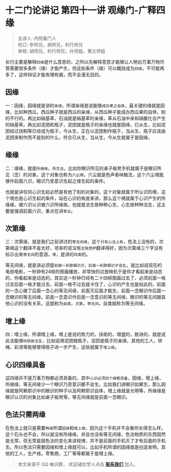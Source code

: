 # 十二门论讲记 第四十一讲 观缘门-广释四缘

> 主讲人: 内院看门人 <br />
> 校订: 李师兄，胡师兄，利行师兄 <br />
> 审核: 胡师兄，利行师兄，孙师姐，黄兰师姐 <br />

长行主要是解释`四缘`是什么意思的，之所以先解释意思才能够让人明白万事万物尽管需要很多条件（缘）才能产生，但这些条件（缘）可以概括成为`四缘`，不可能再多了，这样辩证才能有理有据，而不会漫无目的。

## 因缘

一：因缘，因缘就是讲的`亲缘`，所谓亲缘是说能够`成办果之自体`，最关键的缘就是因缘，比如种西瓜，西瓜种子就是西瓜的亲缘，从西瓜种子能成办西瓜果的自体，别的不行的。再比如硝基苯，石油就是硝基苯的亲缘，苯从石油中来和硝酸化合产生的硝基苯。再比如泥团和瓶子，泥团就是瓶子的亲缘也就是因缘，已从生，比如泥团经过烧制等已经成为瓶子，今从生，正在以泥团制作瓶子，当从生，瓶子应该由泥团来制作而不是别的什么，符合已从生，当从生，今从生就属于是因缘。

## 缘缘

二：缘缘，就是`所缘缘`，`所念法`，比如你眼识所见的桌子板凳手机就属于是眼识所见（念）的对象，这个对象也称为`六尘境`，六尘就是色声香味触法，这个六尘境能够作前面六识，眼识乃至意识生起之缘生起的条件。

也就是讲任何心识生起必然是有他了别的对象的，这个对象就属于所认识的境，这个境也是心识生起的条件，站在心识的角度来讲，那么这个境就属于心识产生的所缘缘，被六识认识被六识所缘故。也就是法生故种种心生，心生故种种法生，这主要是强调前面六识，重点在讲`意业`。

## 次第缘

三：次第缘，就是我们之前讲过的`等无间缘`，这个`只有心法上有`，色法上没有的，次第缘这个翻译不是太好，坦率的说没有`玄奘菩萨`翻译得好，因为次第缘三个字没有标示出来`等无间`的意涵，`等`，是讲的`同类`的。

等无间缘，就是讲必须是`前面一刹那眼识灭，后面一刹那眼识才会生`，就比如说现在的电视电影，一秒钟有24帧的图画播放，非常快的过放映机于是你才看起来是动态的，你看起来是动态的，其实这一秒钟已经有二十四帧图画过去了，必须前面一格过去后面一格才能过去，前面一格不过去就卡住了，心识的产生也是如此的，前面的一念心做了后面一念心的等无间缘，前面灭后面才能生，前面一念眼识作后面一念眼识的等无间缘，前面一念意识作后面一念意识的等无间缘，眼识的等无间跟其他心识的没有关系，这就称为`自类`，`次第`，`等无间`，自类就称为等无间缘。

## 增上缘

四：增上缘，所谓增上缘，增上是说的势力的，扶助的，增盛的，胜进的，就是说此法能够`扶助彼法生`，比如说用泥团做瓶子，泥团是瓶子的亲缘，其他的工人，转绳，彩漆等能够使得瓶子进一步产生，这些就属于`增上缘`。

## 心识四缘具备

这四缘并不是万事万物都必须具备的，其中`心识必须四个缘都具备`，因缘，增上缘，所缘缘，等无间缘少一个眼识乃至意识都不会生。比如我们讲眼识如果生，那么因缘就是阿赖耶识中的眼识的种子以及阿赖耶识自体，增上缘就是光明等，所缘缘是眼识认识的对象比如桌子板凳等，等无间缘就是前面一念眼识。

## 色法只需两缘

在色法上就只是需要`两缘`所谓`因缘`和`增上缘`，因为这个手机并不会看你长得怎么样，这个石头也不会，所以就没有所缘缘，并且也没有等无间缘，色法物质的东西固然是无常，但无常是就色法的变化来讲规律，并不是前面的手机灭了才有后面的手机生。所以色法只需要因缘和增上缘就可以，比如手机所谓的因缘就是创造发明，其他的工人，生产线，零售商，工厂等等都属于是增上缘。

> 本文来源于 QQ 唯识群， 欢迎诸位学人点击 **[联系我们](https://mp.weixin.qq.com/s/lZCfWjmLjgNR165Tx4_bCQ)** 加入。

